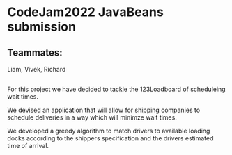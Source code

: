 

# CodeJam2022 JavaBeans submission

## Teammates: 

Liam, Vivek, Richard

##

For this project we have decided to tackle the 123Loadboard of scheduleing wait times.

We devised an application that will allow for shipping companies to schedule deliveries in a way which will minimze wait times.

We developed a greedy algorithm to match drivers to available loading docks according to the shippers specification and the drivers estimated time of arrival.
